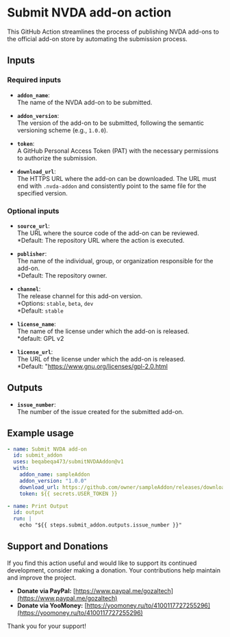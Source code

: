 # Submit NVDA add-on action

This GitHub Action streamlines the process of publishing NVDA add-ons to the official add-on store by automating the submission process.

## Inputs

### Required inputs

- **`addon_name`**:  
  The name of the NVDA add-on to be submitted.

- **`addon_version`**:  
  The version of the add-on to be submitted, following the semantic versioning scheme (e.g., `1.0.0`).

- **`token`**:  
  A GitHub Personal Access Token (PAT) with the necessary permissions to authorize the submission.

- **`download_url`**:  
  The HTTPS URL where the add-on can be downloaded. The URL must end with `.nvda-addon` and consistently point to the same file for the specified version.

### Optional inputs

- **`source_url`**:  
  The URL where the source code of the add-on can be reviewed.  
  *Default: The repository URL where the action is executed.

- **`publisher`**:  
  The name of the individual, group, or organization responsible for the add-on.  
  *Default: The repository owner.

- **`channel`**:  
  The release channel for this add-on version.  
  *Options: `stable`, `beta`, `dev`  
  *Default: `stable`

- **`license_name`**:  
  The name of the license under which the add-on is released.  
  *default: GPL v2

- **`license_url`**:  
  The URL of the license under which the add-on is released.  
  *Default: "https://www.gnu.org/licenses/gpl-2.0.html

## Outputs

- **`issue_number`**:  
  The number of the issue created for the submitted add-on.

## Example usage

```yaml
- name: Submit NVDA add-on
  id: submit_addon
  uses: beqabeqa473/submitNVDAAddon@v1
  with:
    addon_name: sampleAddon
    addon_version: "1.0.0"
    download_url: https://github.com/owner/sampleAddon/releases/download/v1.0.0/sampleAddon-1.0.0.nvda-addon
    token: ${{ secrets.USER_TOKEN }}

- name: Print Output
  id: output
  run: |
    echo "${{ steps.submit_addon.outputs.issue_number }}"
```

## Support and Donations

If you find this action useful and would like to support its continued development, consider making a donation. Your contributions help maintain and improve the project.

- **Donate via PayPal:** [https://www.paypal.me/gozaltech](https://www.paypal.me/gozaltech)
- **Donate via YooMoney:** [https://yoomoney.ru/to/4100117727255296](https://yoomoney.ru/to/4100117727255296)

Thank you for your support!
